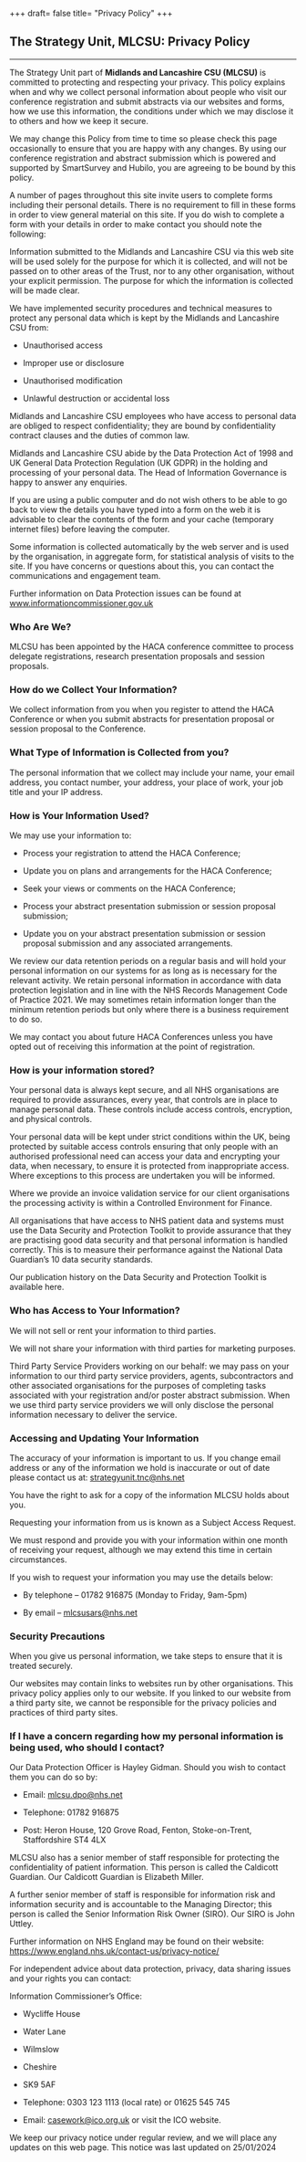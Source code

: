 +++
draft= false
title= "Privacy Policy"
+++

<h2>The Strategy Unit, MLCSU: Privacy Policy</h2>

---

The Strategy Unit part of <b>Midlands and Lancashire CSU (MLCSU)</b> is committed to protecting and respecting your privacy.  This policy explains when and why we collect personal information about people who visit our conference registration and submit abstracts via our websites and forms, how we use this information, the conditions under which we may disclose it to others and how we keep it secure.

We may change this Policy from time to time so please check this page occasionally to ensure that you are happy with any changes.  By using our conference registration and abstract submission which is powered and supported by SmartSurvey and Hubilo, you are agreeing to be bound by this policy.

A number of pages throughout this site invite users to complete forms including their personal details. There is no requirement to fill in these forms in order to view general material on this site. If you do wish to complete a form with your details in order to make contact  you should note the following:

Information submitted to the Midlands and Lancashire CSU via this web site will be used solely for the purpose for which it is collected, and will not be passed on to other areas of the Trust, nor to any other organisation, without your explicit permission. The purpose for which the information is collected will be made clear.

We have implemented security procedures and technical measures to protect any personal data which is kept by the Midlands and Lancashire CSU from:

- Unauthorised access

- Improper use or disclosure

- Unauthorised modification

- Unlawful destruction or accidental loss

Midlands and Lancashire CSU employees who have access to personal data are obliged to respect confidentiality; they are bound by confidentiality contract clauses and the duties of common law.

Midlands and Lancashire CSU abide by the Data Protection Act of 1998 and UK General Data Protection Regulation (UK GDPR)  in the holding and processing of your personal data. The Head of Information Governance is happy to answer any enquiries.

If you are using a public computer and do not wish others to be able to go back to view the details you have typed into a form on the web it is advisable to clear the contents of the form and your cache (temporary internet files) before leaving the computer.

Some information is collected automatically by the web server and is used by the organisation, in aggregate form, for statistical analysis of visits to the site. If you have concerns or questions about this, you can contact the communications and engagement team.

Further information on Data Protection issues can be found at www.informationcommissioner.gov.uk

<h3>Who Are We?</h3>

MLCSU has been appointed by the HACA conference committee to process delegate registrations, research presentation proposals and session proposals.

<h3>How do we Collect Your Information?</h3>

We collect information from you when you register to attend the HACA Conference or when you submit abstracts for presentation proposal or session proposal to the Conference.

<h3>What Type of Information is Collected from you?</h3>

The personal information that we collect may include your name, your email address, you contact number, your address, your place of work, your job title and your IP address.

<h3>How is Your Information Used?</h3>

We may use your information to:

- Process your registration to attend the HACA Conference;

- Update you on plans and arrangements for the HACA Conference;

- Seek your views or comments on the HACA Conference;

- Process your abstract presentation submission or session proposal submission;

- Update you on your abstract presentation submission or session proposal submission and any associated arrangements.

We review our data retention periods on a regular basis and will hold your personal information on our systems for as long as is necessary for the relevant activity. We retain personal information in accordance with data protection legislation and in line with the NHS Records Management Code of Practice 2021.  We may sometimes retain information longer than the minimum retention periods but only where there is a business requirement to do so.

We may contact you about future HACA Conferences unless you have opted out of receiving this information at the point of registration.

<h3>How is your information stored?</h3>

Your personal data is always kept secure, and all NHS organisations are required to provide assurances, every year, that controls are in place to manage personal data. These controls include access controls, encryption, and physical controls.

Your personal data will be kept under strict conditions within the UK, being protected by suitable access controls ensuring that only people with an authorised professional need can access your data and encrypting your data, when necessary, to ensure it is protected from inappropriate access.  Where exceptions to this process are undertaken you will be informed.

Where we provide an invoice validation service for our client organisations the processing activity is within a Controlled Environment for Finance.

All organisations that have access to NHS patient data and systems must use the Data Security and Protection Toolkit to provide assurance that they are practising good data security and that personal information is handled correctly. This is to measure their performance against the National Data Guardian’s 10 data security standards.

Our publication history on the Data Security and Protection Toolkit is available here.

<h3>Who has Access to Your Information?</h3>

We will not sell or rent your information to third parties.

We will not share your information with third parties for marketing purposes.

Third Party Service Providers working on our behalf: we may pass on your information to our third party service providers, agents, subcontractors and other associated organisations for the purposes of completing tasks associated with your registration and/or poster abstract submission.  When we use third party service providers we will only disclose the personal information necessary to deliver the service.

<h3>Accessing and Updating Your Information</h3>

The accuracy of your information is important to us.  If you change email address or any of the information we hold is inaccurate or out of date please contact us at:  strategyunit.tnc@nhs.net

You have the right to ask for a copy of the information MLCSU holds about you.

Requesting your information from us is known as a Subject Access Request.

We must respond and provide you with your information within one month of receiving your request, although we may extend this time in certain circumstances.

If you wish to request your information you may use the details below:

- By telephone – 01782 916875 (Monday to Friday, 9am-5pm)

- By email – mlcsusars@nhs.net

<h3>Security Precautions</h3>

When you give us personal information, we take steps to ensure that it is treated securely.

Our websites may contain links to websites run by other organisations.  This privacy policy applies only to our website.  If you linked to our website from a third party site, we cannot be responsible for the privacy policies and practices of third party sites.

<h3>If I have a concern regarding how my personal information is being used, who should I contact?</h3>

Our Data Protection Officer is Hayley Gidman.  Should you wish to contact them you can do so by:

- Email: mlcsu.dpo@nhs.net

- Telephone: 01782 916875

- Post:  Heron House, 120 Grove Road, Fenton, Stoke-on-Trent, Staffordshire   ST4 4LX

MLCSU also has a senior member of staff responsible for protecting the confidentiality of patient information. This person is called the Caldicott Guardian. Our Caldicott Guardian is Elizabeth Miller.

A further senior member of staff is responsible for information risk and information security and is accountable to the Managing Director; this person is called the Senior Information Risk Owner (SIRO). Our SIRO is John Uttley.

Further information on NHS England may be found on their website: https://www.england.nhs.uk/contact-us/privacy-notice/

For independent advice about data protection, privacy, data sharing issues and your rights you can contact:

Information Commissioner’s Office:

- Wycliffe House

- Water Lane

- Wilmslow

- Cheshire

- SK9 5AF

- Telephone: 0303 123 1113 (local rate) or 01625 545 745

- Email: casework@ico.org.uk  or visit the ICO website.

We keep our privacy notice under regular review, and we will place any updates on this web page. This notice was last updated on 25/01/2024